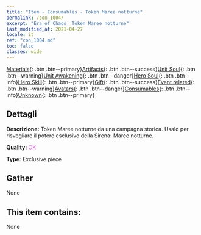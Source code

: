 ```yaml
---
title: "Item - Consumables - Token Maree notturne"
permalink: /con_1004/
excerpt: "Era of Chaos  Token Maree notturne"
last_modified_at: 2021-04-27
locale: it
ref: "con_1004.md"
toc: false
classes: wide
---
```

 [Materials](/ItemsIT/){: .btn .btn--primary}[Artifacts](/ItemsIT/Artifacts/){: .btn .btn--success}[Unit Soul](/ItemsIT/UnitSoul/){: .btn .btn--warning}[Unit Awakening](/ItemsIT/UnitAwakening/){: .btn .btn--danger}[Hero Soul](/ItemsIT/HeroSoul/){: .btn .btn--info}[Hero Skill](/ItemsIT/HeroSkill/){: .btn .btn--primary}[Gift](/ItemsIT/Gift/){: .btn .btn--success}[Event related](/ItemsIT/Events/){: .btn .btn--warning}[Avatars](/ItemsIT/Avatars/){: .btn .btn--danger}[Consumables](/ItemsIT/Consumables/){: .btn .btn--info}[Unknown](/ItemsIT/Unknown/){: .btn .btn--primary}

## Dettagli
 **Descrizione:** Token Maree notturne da una campagna storica. Usalo per risvegliare il potere esclusivo della Sirena: Maree notturne.

 **Quality:** <span style="color: #DA70D6">OK</span>

 **Type:** Exclusive piece

## Gather

  None

## This item contains:

  None

